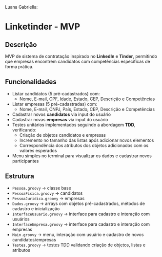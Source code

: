 Luana Gabriella:
# Linketinder - MVP

## Descrição
MVP de sistema de contratação inspirado no **LinkedIn** e **Tinder**, permitindo que empresas encontrem candidatos com competências específicas de forma prática.

## Funcionalidades
- Listar candidatos (5 pré-cadastrados) com:
  - Nome, E-mail, CPF, Idade, Estado, CEP, Descrição e Competências
- Listar empresas (5 pré-cadastradas) com:
  - Nome, E-mail, CNPJ, País, Estado, CEP, Descrição e Competências
- Cadastrar novos **candidatos** via input do usuário
- Cadastrar novas **empresas** via input do usuário
- Testes unitários implementados seguindo a abordagem **TDD**, verificando:
  - Criação de objetos candidatos e empresas
  - Incremento no tamanho das listas após adicionar novos elementos
  - Correspondência dos atributos dos objetos adicionados com os valores esperados
- Menu simples no terminal para visualizar os dados e cadastrar novos participantes

## Estrutura
- `Pessoa.groovy` → classe base  
- `PessoaFisica.groovy` → candidatos  
- `PessoaJuridica.groovy` → empresas  
- `Dados.groovy` → arrays com objetos pré-cadastrados, métodos de cadastro e inicialização  
- `InterfaceUsuario.groovy` → interface para cadastro e interação com usuários  
- `InterfaceEmpresa.groovy` → interface para cadastro e interação com empresas  
- `Main.groovy` → menu, interação com usuário e cadastro de novos candidatos/empresas  
- `Testes.groovy` → testes TDD validando criação de objetos, listas e atributos  


